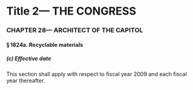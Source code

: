 
# Title 2— THE CONGRESS
### CHAPTER 28— ARCHITECT OF THE CAPITOL
#### § 1824a. Recyclable materials
##### (c) Effective date

This section shall apply with respect to fiscal year 2009 and each fiscal year thereafter.

